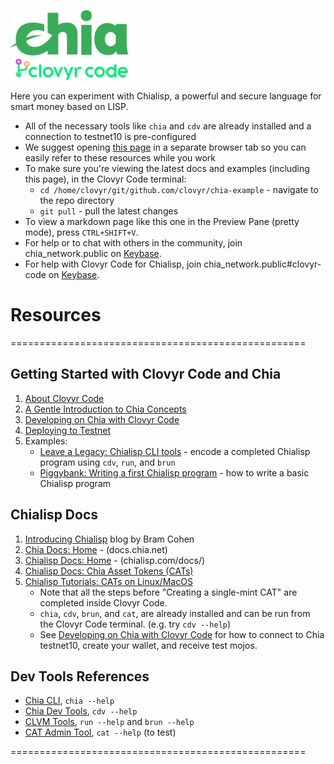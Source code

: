 ![Chia Logo](intro/static/img/chia-clovyr-logos.png)

Here you can experiment with Chialisp, a powerful and secure language for smart money based on LISP.

- All of the necessary tools like `chia` and `cdv` are already installed and a connection to testnet10 is pre-configured
- We suggest opening [this page](https://github.com/clovyr/chia-example/blob/main/README.md) in a separate browser tab so you can easily refer to these resources while you work
- To make sure you're viewing the latest docs and examples (including this page), in the Clovyr Code terminal:
   - `cd /home/clovyr/git/github.com/clovyr/chia-example` - navigate to the repo directory
   - `git pull` - pull the latest changes
- To view a markdown page like this one in the Preview Pane (pretty mode), press `CTRL+SHIFT+V`.
- For help or to chat with others in the community, join chia_network.public on [Keybase](https://keybase.io). 
- For help with Clovyr Code for Chialisp, join chia_network.public#clovyr-code on [Keybase](https://keybase.io).


# Resources
===================================================

## Getting Started with Clovyr Code and Chia
   1.  [About Clovyr Code](https://github.com/clovyr/chia-example/blob/main/intro/98-About-Clovyr-Code.md)
   2.  [A Gentle Introduction to Chia Concepts](https://github.com/clovyr/chia-example/blob/main/intro/01-Chia-101.md)
   3.  [Developing on Chia with Clovyr Code](https://github.com/clovyr/chia-example/blob/main/intro/02-Getting-Started.md)
   4.  [Deploying to Testnet](https://github.com/clovyr/chia-example/blob/main/intro/05-Deploying-to-Testnet.md)
   4.  Examples:
       -  [Leave a Legacy: Chialisp CLI tools](https://github.com/clovyr/chia-example/blob/main/examples/LeaveALegacy/README.md) - encode a completed Chialisp program using `cdv`, `run`, and `brun`
       -  [Piggybank: Writing a first Chialisp program](https://github.com/clovyr/chia-example/blob/main/examples/chia-piggybank/02-Piggybank-Simple.md) - how to write a basic Chialisp program

## Chialisp Docs
   1. [Introducing Chialisp](https://www.chia.net/2019/11/27/chialisp.en.html) blog by Bram Cohen 
   1. [Chia Docs: Home](https://docs.chia.net/) - (docs.chia.net)
   2. [Chialisp Docs: Home](https://chialisp.com/docs/) - (chialisp.com/docs/)
   3. [Chialisp Docs: Chia Asset Tokens (CATs)](https://chialisp.com/docs/puzzles/cats)
   4. [Chialisp Tutorials: CATs on Linux/MacOS](https://chialisp.com/docs/tutorials/CAT_Launch_Process_Linux_MacOS#creating-a-single-mint-cat)
      - Note that all the steps before "Creating a single-mint CAT" are completed inside Clovyr Code. 
      - `chia`, `cdv`, `brun`, and `cat`, are already installed and can be run from the Clovyr Code terminal. (e.g. try `cdv --help`)
      - See [Developing on Chia with Clovyr Code](https://github.com/clovyr/chia-example/blob/main/intro/02-Getting-Started.md) for how to connect to Chia testnet10, create your wallet, and receive test mojos.

## Dev Tools References
   - [Chia CLI](https://github.com/Chia-Network/chia-blockchain/wiki/CLI-Commands-Reference),  `chia --help`
   - [Chia Dev Tools](https://github.com/Chia-Network/chia-dev-tools), `cdv --help`
   - [CLVM Tools](https://github.com/Chia-Network/clvm_tools), `run --help` and `brun --help`
   - [CAT Admin Tool](https://github.com/Chia-Network/CAT-admin-tool), `cat --help` (to test)

===================================================

